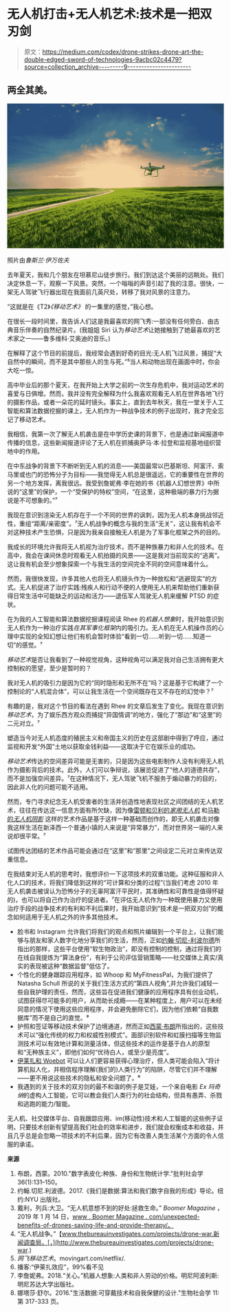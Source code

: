 # 无人机打击+无人机艺术:技术是一把双刃剑

> 原文：<https://medium.com/codex/drone-strikes-drone-art-the-double-edged-sword-of-technologies-9acbc02c4479?source=collection_archive---------9----------------------->

## 两全其美。

![](img/c0c8dac31c7068d9834ba727c7747b1f.png)

照片由*鲁斯兰·伊万佐夫*

去年夏天，我和几个朋友在坦慕尼山徒步旅行。我们到达这个美丽的远眺处。我们决定休息一下，观察一下风景。突然，一个嗡嗡的声音引起了我的注意。很快，一架无人驾驶飞行器出现在我面前几英尺处，转移了我对风景的注意力。

“这就是在《T2》*《移动艺术》* 的一集里的感觉，”我心想。

在很长一段时间里，我告诉人们这是我最喜欢的网飞秀:一部没有任何旁白、由古典音乐伴奏的自然纪录片。(我姐姐 Siri 认为*移动艺术*让她接触到了她最喜欢的艺术家之一——鲁多维科·艾奥迪的音乐。)

在解释了这个节目的前提后，我经常会遇到好奇的目光:无人机飞过风景，捕捉“大自然中的瞬间，而不是其中那些人的生与死。”⁵当人和动物出现在画面中时，你会大吃一惊。

高中毕业后的那个夏天，在我开始上大学之前的一次生存危机中，我对运动艺术的喜爱与日俱增。然而，我并没有完全解释为什么我喜欢观看无人机在世界各地飞行的摄影作品，或者一朵花的延时镜头。事实上，直到去年秋天，我在一堂关于人工智能和算法数据挖掘的课上，无人机作为一种战争技术的例子出现时，我才完全忘记了移动艺术。

我相信，我第一次了解无人机袭击是在中学历史课的背景下，也是通过新闻报道中传播的信息，这些新闻报道评论了无人机在抓捕奥萨马·本·拉登和监视基地组织营地中的作用。

在中东战争的背景下不断听到无人机的消息——美国最常以巴基斯坦、阿富汗、索马里或也门的恐怖分子为目标——我觉得无人机总是很遥远，它的重要性在世界的另一个地方发挥，离我很远。我受到詹妮弗·李在她的书《机器人幻想世界》中所说的“这里”的保护，一个“受保护的特权”空间，“在这里，这种极端的暴力行为据说是不可想象的。”⁷

我现在意识到渲染无人机存在于一个不同的世界的讽刺，因为无人机本身挑战邻近性，重组“距离/亲密度”。⁷无人机战争的概念与我的生活“无关”，这让我有机会不对这种技术产生恐惧，只是因为我亲自接触无人机是为了军事化框架之外的目的。

我成长的环境允许我将无人机视为治疗技术，而不是种族暴力和非人化的技术。在高中，我会在课间休息时观看无人机拍摄的风景——这是我对当前现实的“逃离”。这让我有机会至少想象探索一个与我生活的空间完全不同的空间意味着什么。

然而，我很快发现，许多其他人也将无人机镜头作为一种放松和“逃避现实”的方式。无人机促进了治疗实践:残疾人和行动不便的人使用无人机来帮助他们重新获得日常生活中可能缺乏的运动和活力——退伍军人驾驶无人机来缓解 PTSD 的症状。

在为我的人工智能和算法数据挖掘课程阅读 Rhee 的*机器人想象*时，我开始意识到无人机作为一种治疗实践*在其军事化框架*内的吸引力。无人机在无人机操作员的心理中实现的全知幻想让他们有机会暂时体验“看到一切……听到一切……知道一切”的感觉。⁷

*移动艺术*是否让我看到了一种视觉视角，这种视角可以满足我对自己生活拥有更大控制权的愿望，至少是暂时的？

我对无人机的吸引力是因为它的“同时隐形和无所不在”吗？这是基于它构建了一个控制论的“人机混合体”，可以让我生活在一个空间既存在又不存在的幻觉中？⁷

有趣的是，我对这个节目的看法在遇到 Rhee 的文章后发生了变化。我现在意识到*移动艺术*，为了娱乐西方观众而捕捉“异国情调”的地方，强化了“那边”和“这里”的二元对立。⁷

塑造当今对无人机态度的殖民主义和帝国主义的历史在这部剧中得到了呼应，通过监视和开发“外国”土地以获取金钱利益——这取决于它在娱乐业的成功。

*移动艺术*传达的空间差异可能是无害的，只是因为这些电影制作人没有利用无人机作为摄影背后的技术。此外，人们可以争辩说，该展览促进了“他人的道德共存”，而不是加强空间差异。⁷在这种情况下，无人驾驶飞机不服务于煽动暴力的目的，因此非人化的问题可能不适用。

然而，专门寻求纪念无人机受害者的生活并创造性地表现社区之间团结的无人机艺术，往往在传达这一信息方面有所欠缺，因为像[雷顿和贝利的*家用无人机*](https://dronecenter.bard.edu/interview-heather-layton-and-brian-bailey/) 和[马勒的*无人机阴影*](https://www.moma.org/interactives/exhibitions/2013/designandviolence/drone-shadow-james-bridle/) 这样的艺术作品是基于这样一种基础而创作的，即无人机袭击对像我这样生活在新泽西一个普通小镇的人来说是“异常暴力”，而对世界另一端的人来说却很平常。⁷

试图传达团结的艺术作品可能会通过在“这里”和“那里”之间设定二元对立来传达双重信息。

在我结束对无人机的思考时，我想评价一下这项技术的双重功能。这种征服和非人化人口的技术，将我们降低到这样的“可计算和分类的过程”(当我们考虑 2010 年无人机袭击被误认为恐怖分子的无辜阿富汗平民时，其准确性和可靠性是值得怀疑的)，也可以将自己作为治疗的促进者。⁷在评估无人机作为一种既使用暴力又使用治疗手段的战争技术的有利和不利后果时，我开始意识到“技术是一把双刃剑”的概念如何适用于无人机之外的许多其他技术。

*   脸书和 Instagram 允许我们将我们的观点和照片编辑到一个平台上，让我们能够与朋友和家人数字化地分享我们的生活，然而，正如[约翰·切尼-利波尔德](https://ijoc.org/index.php/ijoc/article/viewFile/8680/2245)所指出的那样，这些平台使用“软生物政治”，即没有控制的控制，通过将我们的在线自我提炼为“算法身份”，有利于公司评估营销策略——社交媒体上真实/真实的表现被这种“数据监督”低估了。
*   个性化的健身跟踪应用程序，如 Whoop 和 MyFitnessPal，为我们提供了 Natasha Schull 所说的关于我们生活方式的“第四人视角”,并允许我们减轻一些自我护理的责任，然而，这些旨在促进我们健康的应用程序具有创业动机，试图获得尽可能多的用户，从而助长成瘾——在某种程度上，用户可以在未经同意的情况下使用这些应用程序，并会避免删除它们，因为他们依赖“自我数据库”而不是自己的直觉。⁸
*   护照和签证等移动技术保护了边境通道，然而正如[西蒙·布朗](https://journals.sagepub.com/doi/10.1177/0896920509347144)所指出的，这些技术可以“强化传统的权力和权威性别模式”。面部识别软件和虹膜扫描等生物监测技术可以有效地计算和测量活体，但这些技术的运作是基于白人的原型和“无种族主义”，即他们如何“优待白人，或至少是亮度”。
*   [伊莱扎和 Woebot](https://99percentinvisible.org/episode/the-eliza-effect/) 可以让人们更容易获得心理治疗，但人类可能会陷入“将计算机拟人化，并相信程序理解(我们的)人类行为”的陷阱，尽管它们并不理解——更不用说这些技术的隐私和安全问题了。⁶
*   我遇到的关于技术的双刃剑的最不和谐的例子是艾娃，一个来自电影 *Ex 玛奇纳*的虚构人工智能，它可以教会我们人类行为的社会结构，但具有愚弄、杀戮和逃跑的能力/智能。

无人机、社交媒体平台、自我跟踪应用、im(移动性)技术和人工智能的这些例子证明，只要技术创新有望提高我们社会的效率和进步，我们就会权衡成本和收益，并且几乎总是会忽略一项技术的不利后果，因为它有改善人类生活某个方面的令人信服的承诺。

**来源**

1.  布朗，西蒙。2010."数字表皮化:种族、身份和生物统计学."批判社会学 36(1):131–150。
2.  约翰.切尼.利波德。2017.《我们是数据:算法和我们数字自我的形成》导论。纽约:NYU 出版社。
3.  戴利，列兵:大卫。“无人机意想不到的好处:拯救生命。” *Boomer Magazine* ，2019 年 1 月 14 日，[www . Boomer Magazine . com/unexpected-benefits-of-drones-saving-life-and-provide-therapy/。](http://www.boomermagazine.com/unexpected-benefits-of-drones-saving-lives-and-providing-therapy/.)
4.  “无人机战争。”【www.thebureauinvestigates.com/projects/drone-war.新闻调查局，[，](http://www.thebureauinvestigates.com/projects/drone-war.)
5.  *网飞移动艺术*。movingart.com/netflix/.
6.  播客:“伊莱扎效应”，99%看不见
7.  李詹妮弗。2018.“关心。”机器人想象:人类和非人劳动的价格。明尼阿波利斯:明尼苏达大学出版社。
8.  娜塔莎·舒尔。2016."生活数据:可穿戴技术和自我保健的设计."生物社会学 11:第 317-333 页。